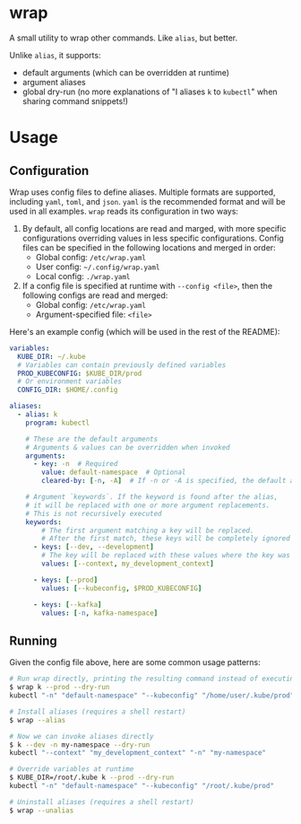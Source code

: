 # wrap
A small utility to wrap other commands. Like `alias`, but better.

Unlike `alias`, it supports:
- default arguments (which can be overridden at runtime)
- argument aliases
- global dry-run (no more explanations of "I aliases `k` to `kubectl`" when sharing command snippets!)

# Usage
## Configuration
Wrap uses config files to define aliases. Multiple formats are supported, including `yaml`, `toml`, and `json`.
`yaml` is the recommended format and will be used in all examples. `wrap` reads its configuration in two ways:
1. By default, all config locations are read and marged, with more specific configurations overriding values
   in less specific configurations. Config files can be specified in the following locations and merged in order:
   - Global config: `/etc/wrap.yaml`
   - User config: `~/.config/wrap.yaml`
   - Local config: `./wrap.yaml`
2. If a config file is specified at runtime with `--config <file>`, then the following configs are read and merged:
   - Global config: `/etc/wrap.yaml`
   - Argument-specified file: `<file>`

Here's an example config (which will be used in the rest of the README):
```yaml
variables:
  KUBE_DIR: ~/.kube
  # Variables can contain previously defined variables
  PROD_KUBECONFIG: $KUBE_DIR/prod
  # Or environment variables
  CONFIG_DIR: $HOME/.config

aliases:
  - alias: k
    program: kubectl

    # These are the default arguments
    # Arguments & values can be overridden when invoked
    arguments:
      - key: -n  # Required
        value: default-namespace  # Optional
        cleared-by: [-n, -A]  # If -n or -A is specified, the default argument is ignored

    # Argument `keywords`. If the keyword is found after the alias,
    # it will be replaced with one or more argument replacements.
    # This is not recursively executed
    keywords:
        # The first argument matching a key will be replaced.
        # After the first match, these keys will be completely ignored
      - keys: [--dev, --development]
        # The key will be replaced with these values where the key was found
        values: [--context, my_development_context]

      - keys: [--prod]
        values: [--kubeconfig, $PROD_KUBECONFIG]

      - keys: [--kafka]
        values: [-n, kafka-namespace]
```

## Running
Given the config file above, here are some common usage patterns:
```sh
# Run wrap directly, printing the resulting command instead of executing it
$ wrap k --prod --dry-run
kubectl "-n" "default-namespace" "--kubeconfig" "/home/user/.kube/prod"

# Install aliases (requires a shell restart)
$ wrap --alias

# Now we can invoke aliases directly
$ k --dev -n my-namespace --dry-run
kubectl "--context" "my_development_context" "-n" "my-namespace"

# Override variables at runtime
$ KUBE_DIR=/root/.kube k --prod --dry-run
kubectl "-n" "default-namespace" "--kubeconfig" "/root/.kube/prod"

# Uninstall aliases (requires a shell restart)
$ wrap --unalias
```
